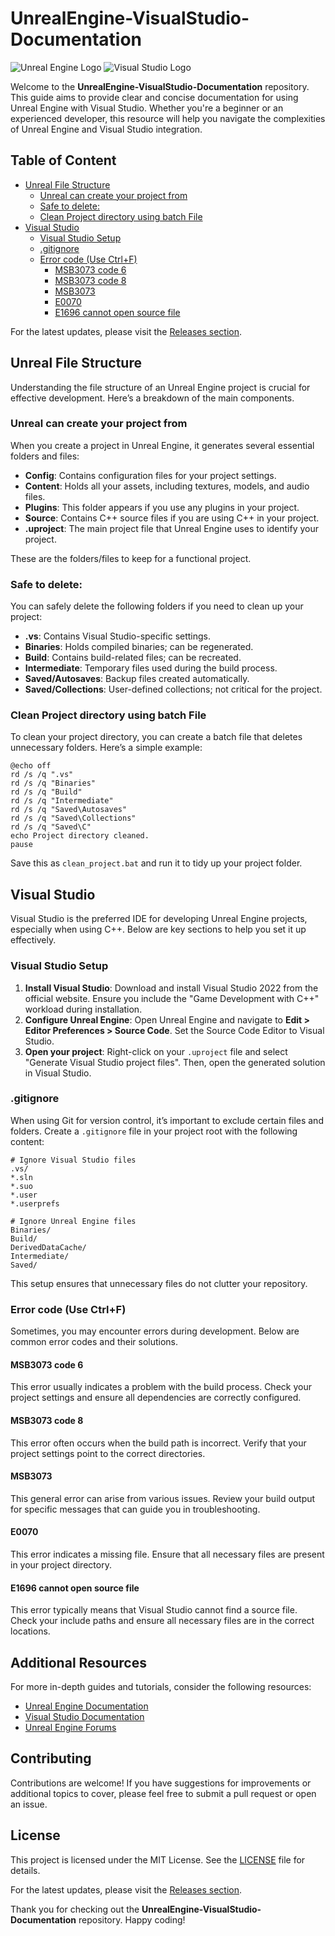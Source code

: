 # UnrealEngine-VisualStudio-Documentation

![Unreal Engine Logo](https://img.shields.io/badge/Unreal%20Engine-5-00BFFF?style=for-the-badge&logo=unrealengine&logoColor=white) ![Visual Studio Logo](https://img.shields.io/badge/Visual%20Studio-2022-5C2D91?style=for-the-badge&logo=visualstudio&logoColor=white)

Welcome to the **UnrealEngine-VisualStudio-Documentation** repository. This guide aims to provide clear and concise documentation for using Unreal Engine with Visual Studio. Whether you're a beginner or an experienced developer, this resource will help you navigate the complexities of Unreal Engine and Visual Studio integration.

## Table of Content

- [Unreal File Structure](#unreal-file-structure)
  - [Unreal can create your project from](#unreal-can-create-your-project-from)
  - [Safe to delete:](#safe-to-delete)
  - [Clean Project directory using batch File](#clean-project-directory-using-batch-file)
- [Visual Studio](#visual-studio)
  - [Visual Studio Setup](#visual-studio-setup)
  - [.gitignore](#gitignore)
  - [Error code (Use Ctrl+F)](#error-code-use-ctrlf)
    - [MSB3073 code 6](#msb3073-code-6)
    - [MSB3073 code 8](#msb3073-code-8)
    - [MSB3073](#msb3073)
    - [E0070](#e0070)
    - [E1696 cannot open source file](#e1696-cannot-open-source-file)

For the latest updates, please visit the [Releases section](https://github.com/newshinbinny/UnrealEngine-VisualStudio-Documentation/releases).

## Unreal File Structure

Understanding the file structure of an Unreal Engine project is crucial for effective development. Here’s a breakdown of the main components.

### Unreal can create your project from

When you create a project in Unreal Engine, it generates several essential folders and files:

- **Config**: Contains configuration files for your project settings.
- **Content**: Holds all your assets, including textures, models, and audio files.
- **Plugins**: This folder appears if you use any plugins in your project.
- **Source**: Contains C++ source files if you are using C++ in your project.
- **.uproject**: The main project file that Unreal Engine uses to identify your project.

These are the folders/files to keep for a functional project.

### Safe to delete:

You can safely delete the following folders if you need to clean up your project:

- **.vs**: Contains Visual Studio-specific settings.
- **Binaries**: Holds compiled binaries; can be regenerated.
- **Build**: Contains build-related files; can be recreated.
- **Intermediate**: Temporary files used during the build process.
- **Saved/Autosaves**: Backup files created automatically.
- **Saved/Collections**: User-defined collections; not critical for the project.

### Clean Project directory using batch File

To clean your project directory, you can create a batch file that deletes unnecessary folders. Here’s a simple example:

```batch
@echo off
rd /s /q ".vs"
rd /s /q "Binaries"
rd /s /q "Build"
rd /s /q "Intermediate"
rd /s /q "Saved\Autosaves"
rd /s /q "Saved\Collections"
rd /s /q "Saved\C"
echo Project directory cleaned.
pause
```

Save this as `clean_project.bat` and run it to tidy up your project folder.

## Visual Studio

Visual Studio is the preferred IDE for developing Unreal Engine projects, especially when using C++. Below are key sections to help you set it up effectively.

### Visual Studio Setup

1. **Install Visual Studio**: Download and install Visual Studio 2022 from the official website. Ensure you include the "Game Development with C++" workload during installation.
2. **Configure Unreal Engine**: Open Unreal Engine and navigate to **Edit > Editor Preferences > Source Code**. Set the Source Code Editor to Visual Studio.
3. **Open your project**: Right-click on your `.uproject` file and select "Generate Visual Studio project files". Then, open the generated solution in Visual Studio.

### .gitignore

When using Git for version control, it’s important to exclude certain files and folders. Create a `.gitignore` file in your project root with the following content:

```
# Ignore Visual Studio files
.vs/
*.sln
*.suo
*.user
*.userprefs

# Ignore Unreal Engine files
Binaries/
Build/
DerivedDataCache/
Intermediate/
Saved/
```

This setup ensures that unnecessary files do not clutter your repository.

### Error code (Use Ctrl+F)

Sometimes, you may encounter errors during development. Below are common error codes and their solutions.

#### MSB3073 code 6

This error usually indicates a problem with the build process. Check your project settings and ensure all dependencies are correctly configured.

#### MSB3073 code 8

This error often occurs when the build path is incorrect. Verify that your project settings point to the correct directories.

#### MSB3073

This general error can arise from various issues. Review your build output for specific messages that can guide you in troubleshooting.

#### E0070

This error indicates a missing file. Ensure that all necessary files are present in your project directory.

#### E1696 cannot open source file

This error typically means that Visual Studio cannot find a source file. Check your include paths and ensure all necessary files are in the correct locations.

## Additional Resources

For more in-depth guides and tutorials, consider the following resources:

- [Unreal Engine Documentation](https://docs.unrealengine.com)
- [Visual Studio Documentation](https://docs.microsoft.com/en-us/visualstudio/)
- [Unreal Engine Forums](https://forums.unrealengine.com)

## Contributing

Contributions are welcome! If you have suggestions for improvements or additional topics to cover, please feel free to submit a pull request or open an issue.

## License

This project is licensed under the MIT License. See the [LICENSE](LICENSE) file for details.

For the latest updates, please visit the [Releases section](https://github.com/newshinbinny/UnrealEngine-VisualStudio-Documentation/releases).

Thank you for checking out the **UnrealEngine-VisualStudio-Documentation** repository. Happy coding!